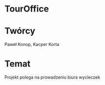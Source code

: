 # TourOffice

# Twórcy
Paweł Konop, Kacper Korta
# Temat
Projekt polega na prowadzeniu biura wycieczek 
